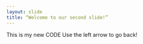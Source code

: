 ```yaml
---
layout: slide
title: “Welcome to our second slide!”
---
```

This is my new CODE
Use the left arrow to go back!
